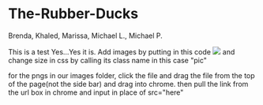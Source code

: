 # The-Rubber-Ducks
Brenda, Khaled, Marissa, Michael L., Michael P.

This is a test
Yes...Yes it is.
Add images by putting in this code <img class="pic" src=" file:///C:/Users/khale/Documents/Rubber_ducks/The-Rubber-Ducks/images/Logo_1_blackoutline.png">      and change size in css by calling its class name in this case "pic"

for the pngs in our images folder, click the file and drag the file from the top of the page(not the side bar) and drag into chrome. then pull the link from the url box in chrome and input in place of src="here"
